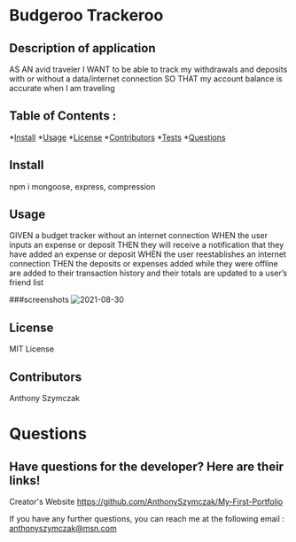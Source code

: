 # Budgeroo Trackeroo

## Description of application
AS AN avid traveler
I WANT to be able to track my withdrawals and deposits with or without a data/internet connection
SO THAT my account balance is accurate when I am traveling 

## Table of Contents :
*[Install](#install)
*[Usage](#usage)
*[License](#license)
*[Contributors](#contributors)
*[Tests](#tests)
*[Questions](#questions)


## Install
npm i
mongoose, express, compression


## Usage
GIVEN a budget tracker without an internet connection
WHEN the user inputs an expense or deposit
THEN they will receive a notification that they have added an expense or deposit
WHEN the user reestablishes an internet connection
THEN the deposits or expenses added while they were offline are added to their transaction 
history and their totals are updated to a user’s friend list


###screenshots
![2021-08-30](https://user-images.githubusercontent.com/81388435/131387179-22242bbc-cba1-4d54-9bf3-5f315278e217.png)


## License
MIT License
    
  
## Contributors
Anthony Szymczak


# Questions
## Have questions for the developer? Here are their links! 

Creator's Website
https://github.com/AnthonySzymczak/My-First-Portfolio

  If you have any further questions, you can reach me at the following email
  : <anthonyszymczak@msn.com>
